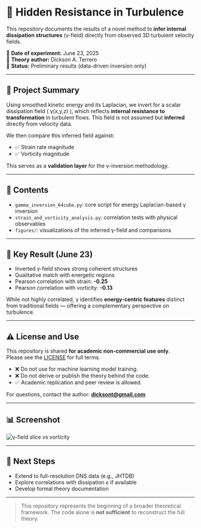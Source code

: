 # 🔬 Hidden Resistance in Turbulence

This repository documents the results of a novel method to **infer internal dissipation structures** (γ-field) directly from observed 3D turbulent velocity fields.

📅 **Date of experiment:** June 23, 2025  
🧠 **Theory author:** Dickson A. Terrero  
📂 **Status:** Preliminary results (data-driven inversion only)

---

## 📌 Project Summary

Using smoothed kinetic energy and its Laplacian, we invert for a scalar dissipation field \( γ(x,y,z) \), which reflects **internal resistance to transformation** in turbulent flows. This field is not assumed but **inferred** directly from velocity data.

We then compare this inferred field against:
- ✅ Strain rate magnitude
- ✅ Vorticity magnitude

This serves as a **validation layer** for the γ-inversion methodology.

---

## 📁 Contents

- `gamma_inversion_64cube.py`: core script for energy Laplacian-based γ inversion
- `strain_and_vorticity_analysis.py`: correlation tests with physical observables
- `figures/`: visualizations of the inferred γ-field and comparisons

---

## 🧪 Key Result (June 23)

- Inverted γ-field shows strong coherent structures
- Qualitative match with energetic regions
- Pearson correlation with strain: **-0.25**
- Pearson correlation with vorticity: **-0.13**

While not highly correlated, γ identifies **energy-centric features** distinct from traditional fields — offering a complementary perspective on turbulence.

---

## ⚠️ License and Use

This repository is shared **for academic non-commercial use only**.  
Please see the [LICENSE](LICENSE) for full terms.

- ❌ Do not use for machine learning model training.
- ❌ Do not derive or publish the theory behind the code.
- ✅ Academic replication and peer review is allowed.

For questions, contact the author: **dicksont@gmail.com**

---

## 📊 Screenshot

![γ-field slice vs vorticity](figures/y_field_vorticity_magnitude_mid_z_slice.png)

---

## 🧭 Next Steps

- Extend to full-resolution DNS data (e.g., JHTDB)
- Explore correlations with dissipation ε if available
- Develop formal theory documentation

---

> This repository represents the beginning of a broader theoretical framework. The code alone is **not sufficient** to reconstruct the full theory.
